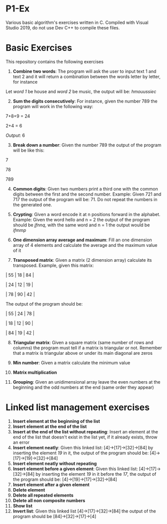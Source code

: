 # P1-Ex
 Various basic algorithm's exercises written in C. Compiled with Visual Studio 2019, do not use Dev C++ to compile these files.

# Basic Exercises
This repository contains the following exercises

1. **Combine two words**: The program will ask the user to input text 1 and text 2 and it will return a combination between the words letter by letter, for instance

Let *word 1* be house and *word 2* be music, the output will be: *hmouussiec*

2. **Sum the digits consecutively**: For instance, given the number 789 the program will work in the following way:

7+8+9 = 24


2+4 = 6

*Output*: 6

3. **Break down a number**: Given the number 789 the output of the program will be like this:

7

78

789


4. **Common digits**: Given two numbers print a third one with the common digits between the first and the second number. Example: Given 721 and 717 the output of the program will be: 71. Do not repeat the numbers in the generated one.

5. **Crypting**: Given a word encode it at n positions forward in the alphabet. Example: Given the word hello and n = 2 the output of the program should be *jfnnq*, with the same word and n = 1 the output would be *ifmmp*

6. **One dimension array average and maximum**: Fill an one dimension array of 4 elements and calculate the average and the maximum value of it

7. **Transposed matrix**: Given a matrix (2 dimension array) calculate its transposed. Example, given this matrix:

| 55 | 18 | 84 |

| 24 | 12 | 19 |

| 78 | 90 | 42 |

The output of the program should be:

| 55 | 24 | 78 |

| 18 | 12 | 90 |

| 84 | 19 | 42 |

8. **Triangular matrix**: Given a square matrix (same number of rows and columns) the program must tell if a matrix is triangular or not. Remember that a matrix is triangular above or under its main diagonal are zeros

9. **Min number**: Given a matrix calculate the minimum value

10. **Matrix multiplication**

11. **Grouping**: Given an unidimensional array leave the even numbers at the beginning and the odd numbers at the end (same order they appear)

# Linked list management exercises

1. **Insert element at the beginning of the list**
2. **Insert element at the end of the list**
3. **Insert at the end of the list without repeating**: Insert an element at the end of the list that doesn't exist in the list yet, if it already exists, throw an error
4. **Insert element neatly**: Given this linked list: [4]->[17]->[32]->[84] by inserting the element *19* in it, the output of the program should be: [4]->[17]->[19]->[32]->[84]
5. **Insert element neatly without repeating**
6. **Insert element before a given element**: Given this linked list: [4]->[17]->[32]->[84] by inserting the element *19* in it before the *17*, the output of the program should be: [4]->[19]->[17]->[32]->[84]
7. **Insert element after a given element**
8. **Delete element**
9. **Delete all repeated elements**
10. **Delete all non composite numbers**
11. **Show list**
12. **Invert list**: Given this linked list [4]->[17]->[32]->[84] the output of the program should be [84]->[32]->[17]->[4]